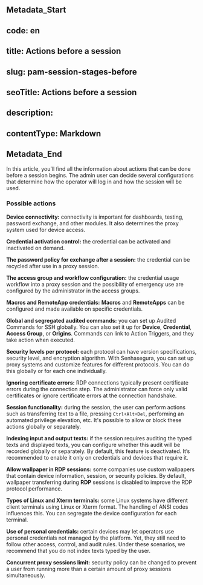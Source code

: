## Metadata_Start 
## code: en
## title: Actions before a session 
## slug: pam-session-stages-before 
## seoTitle: Actions before a session 
## description:  
## contentType: Markdown 
## Metadata_End
In this article, you’ll find all the information about actions that can be done before a session begins. The admin user can decide several configurations that determine how the operator will log in and how the session will be used.

### Possible actions
**Device connectivity:** connectivity is important for dashboards, testing, password exchange, and other modules. It also determines the proxy system used for device access.

**Credential activation control:** the credential can be activated and inactivated on demand.

**The password policy for exchange after a session:** the credential can be recycled after use in a proxy session.

**The access group and workflow configuration:** the credential usage workflow into a proxy session and the possibility of emergency use are configured by the administrator in the access groups.

**Macros and RemoteApp credentials:** **Macros** and **RemoteApps** can be configured and made available on specific credentials.

**Global and segregated audited commands:** you can set up Audited Commands for SSH globally. You can also set it up for **Device**, **Credential**, **Access Group**, or **Origins**. Commands can link to Action Triggers, and they take action when executed.

**Security levels per protocol:** each protocol can have version specifications, security level, and encryption algorithm. With Senhasegura, you can set up proxy systems and customize features for different protocols. You can do this globally or for each one individually.

**Ignoring certificate errors:** RDP connections typically present certificate errors during the connection step. The administrator can force only valid certificates or ignore certificate errors at the connection handshake.

**Session functionality:** during the session, the user can perform actions such as transferring text to a file, pressing `Ctrl+Alt+Del`, performing an automated privilege elevation, etc. It's possible to allow or block these actions globally or separately.

**Indexing input and output texts:** if the session requires auditing the typed texts and displayed texts, you can configure whether this audit will be recorded globally or separately. By default, this feature is deactivated. It’s recommended to enable it only on credentials and devices that require it.

**Allow wallpaper in RDP sessions:** some companies use custom wallpapers that contain device information, session, or security policies. By default, wallpaper transferring during **RDP** sessions is disabled to improve the RDP protocol performance.

**Types of Linux and Xterm terminals:** some Linux systems have different  client terminals using Linux or Xterm format. The handling of ANSI codes influences this. You can segregate the device configuration for each terminal.

**Use of personal credentials:** certain devices may let operators use personal credentials not managed by the platform. Yet, they still need to follow other access, control, and audit rules. Under these scenarios, we recommend that you do not index texts typed by the user.

**Concurrent proxy sessions limit:** security policy can be changed to prevent a user from running more than a certain amount of proxy sessions simultaneously.
